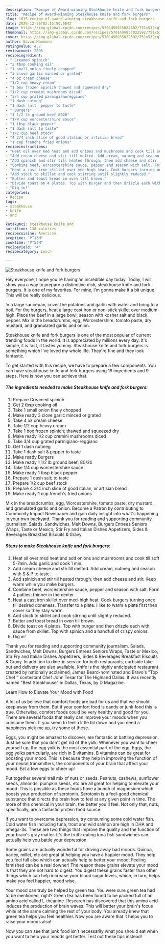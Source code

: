 ```yaml
---
description: "Recipe of Award-winning Steakhouse knife and fork burgers"
title: "Recipe of Award-winning Steakhouse knife and fork burgers"
slug: 1615-recipe-of-award-winning-steakhouse-knife-and-fork-burgers
date: 2020-12-26T02:16:50.584Z
image: https://img-global.cpcdn.com/recipes/5701496935022592/751x532cq70/steakhouse-knife-and-fork-burgers-recipe-main-photo.jpg
thumbnail: https://img-global.cpcdn.com/recipes/5701496935022592/751x532cq70/steakhouse-knife-and-fork-burgers-recipe-main-photo.jpg
cover: https://img-global.cpcdn.com/recipes/5701496935022592/751x532cq70/steakhouse-knife-and-fork-burgers-recipe-main-photo.jpg
author: Gavin Hammond
ratingvalue: 4.7
reviewcount: 2895
recipeingredient:
- " Creamed spinich"
- "2 tbsp cooking oil"
- "1 small onion finely chopped"
- "3 clove garlic minced or grated"
- "4 oz cream cheese"
- "1/2 cup heavy cream"
- "1 box frozen spinich thawed and squeezed dry"
- "1/2 cup cremini mushrooms diced"
- "3/4 cup grated parmigianoreggiano"
- "1 dash nutmeg"
- "1 dash salt  pepper to taste"
- " Burgers"
- "1 1/2 lb ground beef 8020"
- "1/4 cup worcestershire sauce"
- "1 tbsp black pepper"
- "1 dash salt to taste"
- "1/2 cup beef stock"
- "4 3/4 inch slice of good italian or artisian bread"
- "1 cup frenchs fried onions"
recipeinstructions:
- "Heat oil over med heat and add onions and mushrooms and cook till soft 5-7min. Add garlic and cook 1 min."
- "Add cream cheese and stir till melted. Add cream, nutmeg and season with S &amp; P to taste."
- "Add spinich and stir till heated through; then add cheese and stir. Keep warm while you make burgers."
- "Combine beef, worcestershire sauce, pepper and season with salt. Form 4 patties; thinner in the center."
- "Heat a cast iron skillet over med-high heat. Cook burgers turning once till desired doneness. Transfer to a plate. I like to warm a plate first then cover so they stay warm."
- "Add stock to skillet and cook stirring until slightly reduced."
- "Butter and toast bread in oven till brown."
- "Divide toast on 4 plates. Top with burger and then drizzle each with sauce from skillet. Top with spinich and a handfull of crispy onions."
- "Dig in!"
categories:
- Recipe
tags:
- steakhouse
- knife
- and

katakunci: steakhouse knife and 
nutrition: 138 calories
recipecuisine: American
preptime: "PT13M"
cooktime: "PT54M"
recipeyield: "4"
recipecategory: Lunch

---
```



![Steakhouse knife and fork burgers](https://img-global.cpcdn.com/recipes/5701496935022592/751x532cq70/steakhouse-knife-and-fork-burgers-recipe-main-photo.jpg)

Hey everyone, I hope you're having an incredible day today. Today, I will show you a way to prepare a distinctive dish, steakhouse knife and fork burgers. It is one of my favorites. For mine, I'm gonna make it a bit unique. This will be really delicious.

In a large saucepan, cover the potatoes and garlic with water and bring to a boil. For the burgers, heat a large cast iron or non-stick skillet over medium-high. Place the beef in a large bowl; season with kosher salt and black pepper. Mix in the breadcrumbs, egg, Worcestershire, tomato paste, dry mustard, and granulated garlic and onion.

Steakhouse knife and fork burgers is one of the most popular of current trending foods in the world. It is appreciated by millions every day. It's simple, it is fast, it tastes yummy. Steakhouse knife and fork burgers is something which I've loved my whole life. They're fine and they look fantastic.


To get started with this recipe, we have to prepare a few components. You can have steakhouse knife and fork burgers using 19 ingredients and 9 steps. Here is how you can achieve that.

<!--inarticleads1-->

##### The ingredients needed to make Steakhouse knife and fork burgers:

1. Prepare  Creamed spinich
1. Get 2 tbsp cooking oil
1. Take 1 small onion finely chopped
1. Make ready 3 clove garlic minced or grated
1. Take 4 oz cream cheese
1. Take 1/2 cup heavy cream
1. Take 1 box frozen spinich; thawed and squeezed dry
1. Make ready 1/2 cup cremini mushrooms diced
1. Take 3/4 cup grated parmigiano-reggiano
1. Get 1 dash nutmeg
1. Take 1 dash salt &amp; pepper to taste
1. Make ready  Burgers
1. Make ready 1 1/2 lb ground beef; 80/20
1. Take 1/4 cup worcestershire sauce
1. Make ready 1 tbsp black pepper
1. Prepare 1 dash salt; to taste
1. Prepare 1/2 cup beef stock
1. Prepare 4 3/4 inch slice of good italian, or artisian bread
1. Make ready 1 cup french&#39;s fried onions


Mix in the breadcrumbs, egg, Worcestershire, tomato paste, dry mustard, and granulated garlic and onion. Become a Patron by contributing to Community Impact Newspaper and gain daily insight into what&#39;s happening in your own backyard. Thank you for reading and supporting community journalism. Salads, Sandwiches, Melt Downs, Burgers Entrees Seniors Wraps, Taste or Mexico, Stir Fry and Italian Dishes Appetizers, Sides &amp; Beverages Breakfast Biscuits &amp; Gravy. 

<!--inarticleads2-->

##### Steps to make Steakhouse knife and fork burgers:

1. Heat oil over med heat and add onions and mushrooms and cook till soft 5-7min. Add garlic and cook 1 min.
1. Add cream cheese and stir till melted. Add cream, nutmeg and season with S &amp; P to taste.
1. Add spinich and stir till heated through; then add cheese and stir. Keep warm while you make burgers.
1. Combine beef, worcestershire sauce, pepper and season with salt. Form 4 patties; thinner in the center.
1. Heat a cast iron skillet over med-high heat. Cook burgers turning once till desired doneness. Transfer to a plate. I like to warm a plate first then cover so they stay warm.
1. Add stock to skillet and cook stirring until slightly reduced.
1. Butter and toast bread in oven till brown.
1. Divide toast on 4 plates. Top with burger and then drizzle each with sauce from skillet. Top with spinich and a handfull of crispy onions.
1. Dig in!


Thank you for reading and supporting community journalism. Salads, Sandwiches, Melt Downs, Burgers Entrees Seniors Wraps, Taste or Mexico, Stir Fry and Italian Dishes Appetizers, Sides &amp; Beverages Breakfast Biscuits &amp; Gravy. In addition to dine-in service for both restaurants, curbside take-out and delivery are also available. Knife is the highly anticipated restaurant created by nationally acclaimed, James Beard-nominated and Bravo&#39;s &#34;Top Chef &#34; contestant Chef John Tesar for The Highland Dallas. It was recently named &#34;Best Steakhouse&#34; in Dallas, Texas, by D Magazine. 

Learn How to Elevate Your Mood with Food


A lot of us believe that comfort foods are bad for us and that we should keep away from them. But if your comfort food is candy or junk food this is true. Otherwise, comfort foods could be very healthy and good for you. There are several foods that really can improve your moods when you consume them. If you seem to feel a little bit down and you need a happiness pick me up, try some of these.

Eggs, you might be amazed to discover, are fantastic at battling depression. Just be sure that you don't get rid of the yolk. Whenever you want to cheer yourself up, the egg yolk is the most essential part of the egg. Eggs, the egg yolks particularly, are rich in B vitamins. B vitamins can be great for boosting your mood. This is because they help in improving the function of your neural transmitters, the components of your brain that affect your mood. Eat a few eggs to cheer up!

Put together several trail mix of nuts or seeds. Peanuts, cashews, sunflower seeds, almonds, pumpkin seeds, etc are all great for helping to elevate your mood. This is possible as these foods have a bunch of magnesium which boosts your production of serotonin. Serotonin is a feel-good chemical substance that directs the brain how to feel at any given point in time. The more of this chemical in your brain, the better you'll feel. Not only that, nuts, specifically, are a fantastic protein food source.

If you want to overcome depression, try consuming some cold water fish. Cold water fish including tuna, trout and wild salmon are high in DHA and omega-3s. These are two things that improve the quality and the function of your brain's gray matter. It's the truth: eating tuna fish sandwiches can actually help you battle your depression. 

Some grains are actually wonderful for driving away bad moods. Quinoa, barley, millet, etc are great at helping you have a happier mood. They help you feel full also which can actually help to better your mood. Feeling famished can be a real downer! The reason these grains elevate your mood is that they are not hard to digest. You digest these grains faster than other things which can help increase your blood sugar levels, which, in turn, helps make you feel happier, mood wise.

Your mood can truly be helped by green tea. You were sure green tea had to be mentioned, right? Green tea has been found to be packed full of an amino acid called L-theanine. Research has discovered that this amino acid induces the production of brain waves. This will better your brain's focus while at the same calming the rest of your body. You already knew that green tea helps you feel healthier. Now you are aware that it helps you to raise your moods also!

Now you can see that junk food isn't necessarily what you should eat when you want to help your moods get better. Test out  these tips  instead!

